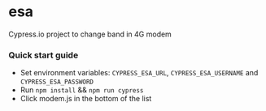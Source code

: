 # esa
Cypress.io project to change band in 4G modem

### Quick start guide
- Set environment variables: `CYPRESS_ESA_URL`, `CYPRESS_ESA_USERNAME` and `CYPRESS_ESA_PASSWORD`
- Run `npm install` && `npm run cypress`
- Click modem.js in the bottom of the list
